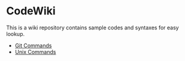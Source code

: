 # CodeWiki

This is a wiki repository contains sample codes and syntaxes for easy lookup.

- [Git Commands](./git_commands.rst)
- [Unix Commands](./unix_commands.rst)